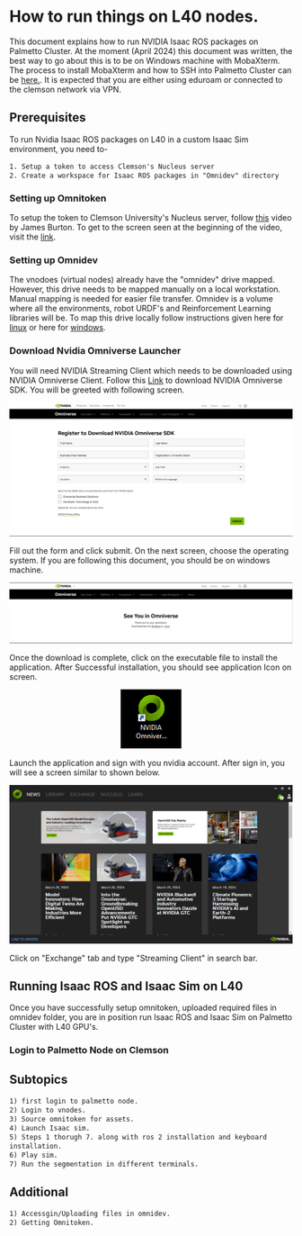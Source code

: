 # How to run things on L40 nodes.
 This document explains how to run NVIDIA Isaac ROS packages on Palmetto Cluster. At the moment (April 2024) this document was written, the best way to go about this is to be on Windows machine with MobaXterm. The process to install MobaXterm and how to SSH into Palmetto Cluster can be [here.](https://docs.rcd.clemson.edu/palmetto/connect/ssh/). It is expected that you are either using eduroam or connected to the clemson network via VPN.


## Prerequisites
To run Nvidia Isaac ROS packages on L40 in a custom Isaac Sim environment, you need to-

    1. Setup a token to access Clemson's Nucleus server
    2. Create a workspace for Isaac ROS packages in "Omnidev" directory

### Setting up Omnitoken
To setup the token to Clemson University's Nucleus server, follow [this](https://clemson.sharepoint.com/:v:/r/teams/MATHWORKSAUTONOMY/Shared%20Documents/Husky%20ISAAC%20Collaboration/Harshal_imgs_vids/L40/Nucleus_token.mp4?csf=1&web=1&e=7VFNOr) video by James Burton. To get to the screen seen at the beginning of the video, visit the [link](https://ovxnucleus.rcd.clemson.edu/omni/web3/). 

### Setting up Omnidev
The vnodoes (virtual nodes) already have the "omnidev" drive mapped. However, this drive needs to be mapped manually on a local workstation. Manual mapping is needed for easier file transfer. Omnidev is a volume where all the environments, robot URDF's and Reinforcement Learning libraries will be. To map this drive locally follow instructions given here for [linux](https://docs.rcd.clemson.edu/indigo/access_smb/instructions_linux/) or here for [windows](https://docs.rcd.clemson.edu/indigo/access_smb/instructions_windows/).

### Download Nvidia Omniverse Launcher
You will need NVIDIA Streaming Client which needs to be downloaded using NVIDIA Omniverse Client. Follow this [Link](https://www.nvidia.com/en-us/omniverse/download/) to download NVIDIA Omniverse SDK. You will be greeted with following screen.

![Omniverse_Submit](Images/Omniverse_Submit.PNG)

Fill out the form and click submit. On the next screen, choose the operating system. If you are following this document, you should be on windows machine.

![Omniverse_Download](Images/Omniverse_Download.PNG)

Once the download is complete, click on the executable file to install the application. After Successful installation, you should see application Icon on screen.

<p align="center">
<img src="Images/Omniverse_launcher_logo.PNG" alt="Omniverse Launcher Logo">
</p>

Launch the application and sign with you nvidia account. After sign in, you will see a screen similar to shown below.

<p align="center">
<img src="Images/Omniverse_greeting.PNG" alt="Omniverse_Launcher_greeting">
</p>

Click on "Exchange" tab and type "Streaming Client" in search bar.

## Running Isaac ROS and Isaac Sim on L40
Once you have successfully setup omnitoken, uploaded required files in omnidev folder, you are in position run Isaac ROS and Isaac Sim on Palmetto Cluster with L40 GPU's.
### Login to Palmetto Node on Clemson

## Subtopics

    1) first login to palmetto node.
    2) Login to vnodes.
    3) Source omnitoken for assets.
    4) Launch Isaac sim.
    5) Steps 1 thorugh 7. along with ros 2 installation and keyboard installation.
    6) Play sim.
    7) Run the segmentation in different terminals.

## Additional
    1) Accessgin/Uploading files in omnidev.
    2) Getting Omnitoken.

